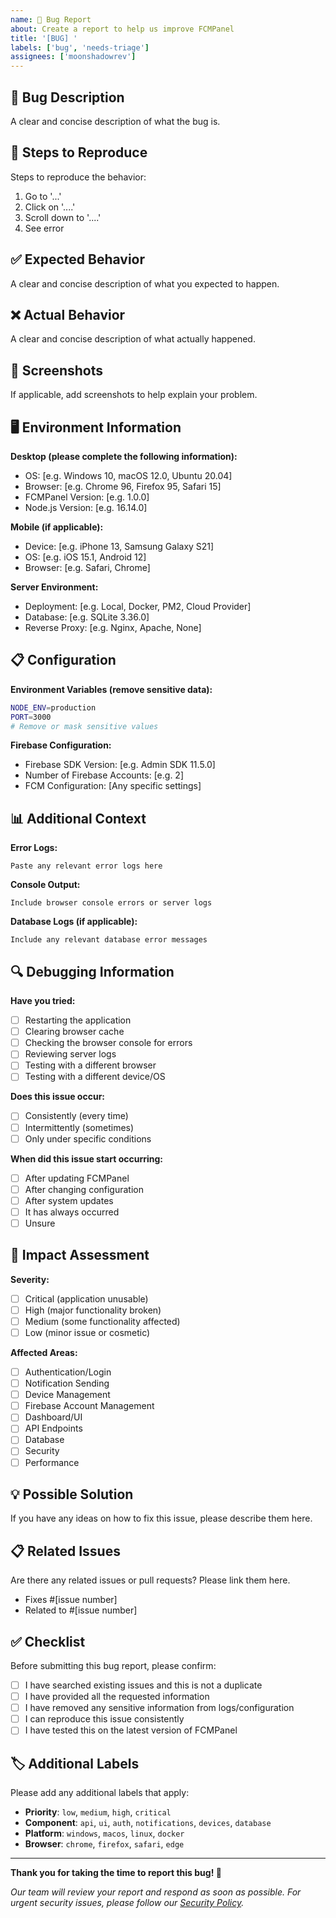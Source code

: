 ```yaml
---
name: 🐛 Bug Report
about: Create a report to help us improve FCMPanel
title: '[BUG] '
labels: ['bug', 'needs-triage']
assignees: ['moonshadowrev']
---
```


## 🐛 Bug Description

A clear and concise description of what the bug is.

## 🔄 Steps to Reproduce

Steps to reproduce the behavior:

1. Go to '...'
2. Click on '....'
3. Scroll down to '....'
4. See error

## ✅ Expected Behavior

A clear and concise description of what you expected to happen.

## ❌ Actual Behavior

A clear and concise description of what actually happened.

## 📸 Screenshots

If applicable, add screenshots to help explain your problem.

## 🖥️ Environment Information

**Desktop (please complete the following information):**
- OS: [e.g. Windows 10, macOS 12.0, Ubuntu 20.04]
- Browser: [e.g. Chrome 96, Firefox 95, Safari 15]
- FCMPanel Version: [e.g. 1.0.0]
- Node.js Version: [e.g. 16.14.0]

**Mobile (if applicable):**
- Device: [e.g. iPhone 13, Samsung Galaxy S21]
- OS: [e.g. iOS 15.1, Android 12]
- Browser: [e.g. Safari, Chrome]

**Server Environment:**
- Deployment: [e.g. Local, Docker, PM2, Cloud Provider]
- Database: [e.g. SQLite 3.36.0]
- Reverse Proxy: [e.g. Nginx, Apache, None]

## 📋 Configuration

**Environment Variables (remove sensitive data):**
```bash
NODE_ENV=production
PORT=3000
# Remove or mask sensitive values
```

**Firebase Configuration:**
- Firebase SDK Version: [e.g. Admin SDK 11.5.0]
- Number of Firebase Accounts: [e.g. 2]
- FCM Configuration: [Any specific settings]

## 📊 Additional Context

**Error Logs:**
```
Paste any relevant error logs here
```

**Console Output:**
```
Include browser console errors or server logs
```

**Database Logs (if applicable):**
```
Include any relevant database error messages
```

## 🔍 Debugging Information

**Have you tried:**
- [ ] Restarting the application
- [ ] Clearing browser cache
- [ ] Checking the browser console for errors
- [ ] Reviewing server logs
- [ ] Testing with a different browser
- [ ] Testing with a different device/OS

**Does this issue occur:**
- [ ] Consistently (every time)
- [ ] Intermittently (sometimes)
- [ ] Only under specific conditions

**When did this issue start occurring:**
- [ ] After updating FCMPanel
- [ ] After changing configuration
- [ ] After system updates
- [ ] It has always occurred
- [ ] Unsure

## 🚨 Impact Assessment

**Severity:**
- [ ] Critical (application unusable)
- [ ] High (major functionality broken)
- [ ] Medium (some functionality affected)
- [ ] Low (minor issue or cosmetic)

**Affected Areas:**
- [ ] Authentication/Login
- [ ] Notification Sending
- [ ] Device Management
- [ ] Firebase Account Management
- [ ] Dashboard/UI
- [ ] API Endpoints
- [ ] Database
- [ ] Security
- [ ] Performance

## 💡 Possible Solution

If you have any ideas on how to fix this issue, please describe them here.

## 📋 Related Issues

Are there any related issues or pull requests? Please link them here.

- Fixes #[issue number]
- Related to #[issue number]

## ✅ Checklist

Before submitting this bug report, please confirm:

- [ ] I have searched existing issues and this is not a duplicate
- [ ] I have provided all the requested information
- [ ] I have removed any sensitive information from logs/configuration
- [ ] I can reproduce this issue consistently
- [ ] I have tested this on the latest version of FCMPanel

## 🏷️ Additional Labels

Please add any additional labels that apply:

- **Priority**: `low`, `medium`, `high`, `critical`
- **Component**: `api`, `ui`, `auth`, `notifications`, `devices`, `database`
- **Platform**: `windows`, `macos`, `linux`, `docker`
- **Browser**: `chrome`, `firefox`, `safari`, `edge`

---

**Thank you for taking the time to report this bug! 🙏**

*Our team will review your report and respond as soon as possible. For urgent security issues, please follow our [Security Policy](../../SECURITY.md).* 